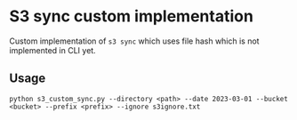 # S3 sync custom implementation

Custom implementation of `s3 sync` which uses file hash which is not implemented in CLI yet.

## Usage

`python s3_custom_sync.py --directory <path> --date 2023-03-01 --bucket <bucket> --prefix <prefix> --ignore s3ignore.txt`
